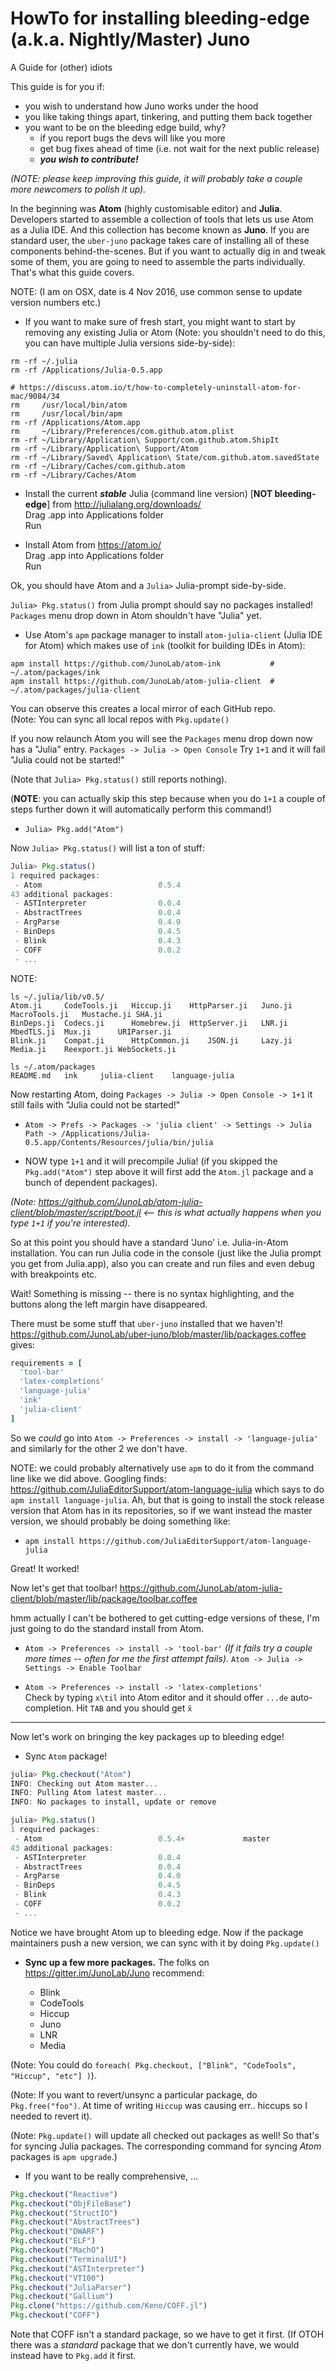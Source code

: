 # HowTo for installing bleeding-edge (a.k.a. Nightly/Master) Juno

A Guide for (other) idiots

This guide is for you if:

 * you wish to understand how Juno works under the hood
 * you like taking things apart, tinkering, and putting them back together
 * you want to be on the bleeding edge build, why?
   -  if you report bugs the devs will like you more
   -  get bug fixes ahead of time (i.e. not wait for the next public release)
   - ***you wish to contribute!***

*(NOTE: please keep improving this guide, it will probably take a couple more newcomers to polish it up).*

In the beginning was **Atom** (highly customisable editor) and **Julia**. Developers started to assemble a collection of tools that lets us use Atom as a Julia IDE. And this collection has become known as **Juno**.  If you are standard user, the `uber-juno` package takes care of installing all of these components behind-the-scenes. But if you want to actually dig in and tweak some of them, you are going to need to assemble the parts individually. That's what this guide covers.

NOTE: (I am on OSX, date is 4 Nov 2016, use common sense to update version numbers etc.)

* If you want to make sure of fresh start, you might want to start by removing any existing Julia or Atom (Note: you shouldn't need to do this, you can have multiple Julia versions side-by-side):

```shell
rm -rf ~/.julia
rm -rf /Applications/Julia-0.5.app

# https://discuss.atom.io/t/how-to-completely-uninstall-atom-for-mac/9084/34
rm     /usr/local/bin/atom 
rm     /usr/local/bin/apm
rm -rf /Applications/Atom.app
rm     ~/Library/Preferences/com.github.atom.plist
rm -rf ~/Library/Application\ Support/com.github.atom.ShipIt
rm -rf ~/Library/Application\ Support/Atom
rm -rf ~/Library/Saved\ Application\ State/com.github.atom.savedState
rm -rf ~/Library/Caches/com.github.atom
rm -rf ~/Library/Caches/Atom
```

* Install the current ***stable*** Julia (command line version) [**NOT bleeding-edge**] from http://julialang.org/downloads/  
  Drag .app into Applications folder  
  Run

* Install Atom from https://atom.io/  
  Drag .app into Applications folder  
  Run

Ok, you should have Atom and a `Julia>` Julia-prompt side-by-side.

`Julia> Pkg.status()` from Julia prompt should say no packages installed!  `Packages` menu drop down in Atom shouldn't have "Julia" yet.

* Use Atom's `apm` package manager to install `atom-julia-client` (Julia IDE for Atom) which makes use of `ink` (toolkit for building IDEs in Atom):

```shell
apm install https://github.com/JunoLab/atom-ink           # ~/.atom/packages/ink
apm install https://github.com/JunoLab/atom-julia-client  # ~/.atom/packages/julia-client
```

You can observe this creates a local mirror of each GitHub repo.  
(Note: You can sync all local repos with `Pkg.update()`

If you now relaunch Atom you will see the `Packages` menu drop down now has a "Julia" entry.
  `Packages -> Julia -> Open Console`
  Try `1+1` and it will fail "Julia could not be started!"

(Note that `Julia> Pkg.status()` still reports nothing).
  
(**NOTE**: you can actually skip this step because when you do `1+1` a couple of steps further down it will automatically perform this command!)

* `Julia> Pkg.add("Atom")`

Now `Julia> Pkg.status()` will list a ton of stuff:

```julia
Julia> Pkg.status()
1 required packages:
 - Atom                          0.5.4
43 additional packages:
 - ASTInterpreter                0.0.4
 - AbstractTrees                 0.0.4
 - ArgParse                      0.4.0
 - BinDeps                       0.4.5
 - Blink                         0.4.3
 - COFF                          0.0.2
 - ...
```

NOTE:

```shell
ls ~/.julia/lib/v0.5/  
Atom.ji		CodeTools.ji   Hiccup.ji	HttpParser.ji	Juno.ji		MacroTools.ji	Mustache.ji	SHA.ji
BinDeps.ji	Codecs.ji	   Homebrew.ji	HttpServer.ji	LNR.ji		MbedTLS.ji	Mux.ji		URIParser.ji
Blink.ji	Compat.ji	   HttpCommon.ji	JSON.ji		Lazy.ji		Media.ji	Reexport.ji	WebSockets.ji

ls ~/.atom/packages
README.md	ink		julia-client	language-julia
```

Now restarting Atom, doing `Packages -> Julia -> Open Console -> 1+1` it still fails with "Julia could not be started!"

* `Atom -> Prefs -> Packages -> 'julia client' -> Settings -> Julia Path -> /Applications/Julia-0.5.app/Contents/Resources/julia/bin/julia`

* NOW type `1+1` and it will precompile Julia!  (if you skipped the `Pkg.add("Atom")` step above it will first add the `Atom.jl` package and a bunch of dependent packages).

*(Note: https://github.com/JunoLab/atom-julia-client/blob/master/script/boot.jl <-- this is what actually happens when you type `1+1` if you're interested).*

So at this point you should have a standard 'Juno' i.e. Julia-in-Atom installation. You can run Julia code in the console (just like the Julia prompt you get from Julia.app), also you can create and run files and even debug with breakpoints etc.

Wait! Something is missing -- there is no syntax highlighting, and the buttons along the left margin have disappeared.

There must be some stuff that `uber-juno` installed that we haven't!  https://github.com/JunoLab/uber-juno/blob/master/lib/packages.coffee gives:

```coffee
requirements = [
  'tool-bar'
  'latex-completions'
  'language-julia'
  'ink'
  'julia-client'
]
```

So we *could* go into `Atom -> Preferences -> install -> 'language-julia'` and similarly for the other 2 we don't have.

NOTE: we could probably alternatively use `apm` to do it from the command line like we did above.  Googling finds: https://github.com/JuliaEditorSupport/atom-language-julia which says to do `apm install language-julia`.  Ah, but that is going to install the stock release version that Atom has in its repositories, so if we want instead the master version, we should probably be doing something like:

* `apm install https://github.com/JuliaEditorSupport/atom-language-julia`

Great!  It worked!

Now let's get that toolbar! https://github.com/JunoLab/atom-julia-client/blob/master/lib/package/toolbar.coffee

hmm actually I can't be bothered to get cutting-edge versions of these, I'm just going to do the standard install from Atom.

* `Atom -> Preferences -> install -> 'tool-bar'`   *(If it fails try a couple more times -- often for me the first attempt fails).*
  `Atom -> Julia -> Settings -> Enable Toolbar`

* `Atom -> Preferences -> install -> 'latex-completions'`  
  Check by typing `x\til` into Atom editor and it should offer `...de` auto-completion.  Hit `TAB` and you should get `x̃`

---

Now let's work on bringing the key packages up to bleeding edge!

* Sync `Atom` package!

```julia
julia> Pkg.checkout("Atom")
INFO: Checking out Atom master...
INFO: Pulling Atom latest master...
INFO: No packages to install, update or remove

julia> Pkg.status()
1 required packages:
 - Atom                          0.5.4+             master
43 additional packages:
 - ASTInterpreter                0.0.4
 - AbstractTrees                 0.0.4
 - ArgParse                      0.4.0
 - BinDeps                       0.4.5
 - Blink                         0.4.3
 - COFF                          0.0.2
 - ...
```

Notice we have brought Atom up to bleeding edge. Now if the package maintainers push a new version, we can sync with it by doing `Pkg.update()`

* **Sync up a few more packages.**  The folks on https://gitter.im/JunoLab/Juno recommend:

  *  Blink
  *  CodeTools
  *  Hiccup
  *  Juno
  *  LNR
  *  Media  

(Note: You could do `foreach( Pkg.checkout, ["Blink", "CodeTools", "Hiccup", "etc"] )`).

(Note: If you want to revert/unsync a particular package, do `Pkg.free("foo")`.  At time of writing `Hiccup` was causing err.. hiccups so I needed to revert it).

(Note: `Pkg.update()` will update all checked out packages as well!  So that's for syncing Julia packages.  The corresponding command for syncing *Atom* packages is `apm upgrade`.)

* If you want to be really comprehensive, ...

```julia
Pkg.checkout("Reactive")
Pkg.checkout("ObjFileBase")
Pkg.checkout("StructIO")
Pkg.checkout("AbstractTrees")
Pkg.checkout("DWARF")
Pkg.checkout("ELF")
Pkg.checkout("MachO")
Pkg.checkout("TerminalUI")
Pkg.checkout("ASTInterpreter")
Pkg.checkout("VT100")
Pkg.checkout("JuliaParser")
Pkg.checkout("Gallium")
Pkg.clone("https://github.com/Keno/COFF.jl")
Pkg.checkout("COFF")
```

Note that COFF isn't a standard package, so we have to get it first.  (If OTOH there was a *standard* package that we don't currently have, we would instead have to `Pkg.add` it first.

